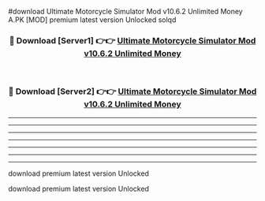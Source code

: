 #download Ultimate Motorcycle Simulator Mod v10.6.2 Unlimited Money A.PK [MOD] premium latest version Unlocked solqd 



<div align="center">
<h3>🔴 Download [Server1] 👉👉 <a href="https://download1apk.web.app/">Ultimate Motorcycle Simulator Mod v10.6.2 Unlimited Money</a></h3><br>

<h3>🔴 Download [Server2] 👉👉 <a href="https://download1apk.web.app/">Ultimate Motorcycle Simulator Mod v10.6.2 Unlimited Money</a></h3>
</div>





----------------------------------------------------------

----------------------------------------------------------

----------------------------------------------------------

----------------------------------------------------------

----------------------------------------------------------

----------------------------------------------------------

----------------------------------------------------------

download premium latest version Unlocked

download premium latest version Unlocked
